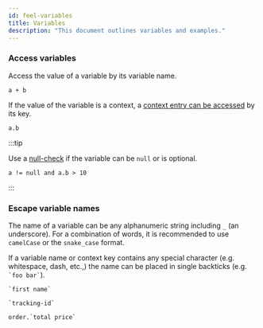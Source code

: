 ```yaml
---
id: feel-variables
title: Variables
description: "This document outlines variables and examples."
---
```


### Access variables

Access the value of a variable by its variable name.

```feel
a + b
```

If the value of the variable is a context, a [context entry can be accessed](/docs/bpmn-dmn/feel/language-guide/feel-context-expressions#get-entry-or-path) by its key.

```feel
a.b
```

:::tip

Use a [null-check](/docs/bpmn-dmn/feel/language-guide/feel-boolean-expressions#null-check) if the variable can be `null` or is optional.

```feel
a != null and a.b > 10
```

:::

### Escape variable names

The name of a variable can be any alphanumeric string including `_` (an underscore). For a
combination of words, it is recommended to use `camelCase` or the `snake_case` format.

If a variable name or context key contains any special character (e.g. whitespace, dash, etc.,) the name can be placed in single backticks (e.g. `` `foo bar` ``).

```feel
`first name`

`tracking-id`

order.`total price`
```
